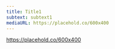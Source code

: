 ```yaml
---
title: Title1
subtext: subtext1
mediaURL: https://placehold.co/600x400
---
```

https://placehold.co/600x400
